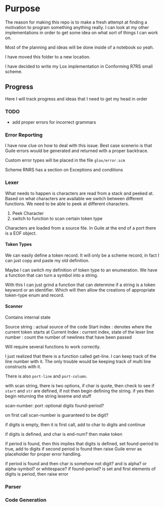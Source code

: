 # Purpose

The reason for making this repo is to make a fresh attempt at finding a
motivation to program something anything really. I can look at my other implementations
in order to get some idea on what sort of things I can work on.

Most of the planning and ideas will be done inside of a notebook so
yeah.

I have moved this folder to a new location.

I have decided to write my Lox implementation in Conforming R7RS small scheme.

## Progress

Here I will track progress and ideas that I need to get my head in order

### TODO

- add proper errors for incorrect grammars

### Error Reporting

I have now clue on how to deal with this issue. Best case scenerio is that Guile
errors would be generated and returned with a proper backtrace.

Custom error types will be placed in the file `glox/error.scm`

Scheme RNRS has a section on Exceptions and conditions

### Lexer


What needs to happen is characters are read from a stack and peeked at. Based on
what characters are available we switch between different functions. We need to be
able to peek at different characters.

1. Peek Character
2. switch to function to scan certain token type

Characters are loaded from a source file. In Guile at the
end of a port there is a EOF object.

#### Token Types

We can easily define a token record. It will only be a scheme record, in fact
I can just copy and paste my old definition.

Maybe I can switch my definition of token type to an enumeration. We have a function
that can turn a symbol into a string.

With this I can just grind a function that can determine if a string is a token
keyword or an identifier. Which will then allow the creations of appropriate
token-type enum and record.

#### Scanner

Contains internal state

Source string
: actual source of the code
Start index 
: denotes where the current token starts at
Current Index
: current index, state of the lexer
line number
: count the number of newlines that have been passed

Will require several functions to work correctly.

I just realized that there is a function called get-line. I can keep track of the
line number with it. The only trouble would be keeping track of multi line constructs
with it.

There is also `port-line` and `port-column`.

with scan string, there is two options,
if char is quote, then check to see if `start` and `str` are defined, if not then
begin defining the string. if yes then begin returning the string lexeme and stuff

scan-number: port :optional digits found-period?

on first call scan-number is guaranteed to be digit?

if digits is empty, then it is first call, add to char to digits and continue

if digits is defined, and char is end-num? then make token

if period is found, then this implies that digits is defined, set found-period to true, add to digits
if second period is found then raise Guile error as placeholder for proper error handling.

if period is found and then char is somehow not digit? and is alpha? or alpha-symbol? or whitespace?
if found-period? is set and first elements of digits is period, then raise error

### Parser

### Code Generation
